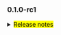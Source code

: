 <!--
 Licensed to the Apache Software Foundation (ASF) under one or more
 contributor license agreements.  See the NOTICE file distributed with
 this work for additional information regarding copyright ownership.
 The ASF licenses this file to You under the Apache License, Version 2.0
 (the "License"); you may not use this file except in compliance with
 the License.  You may obtain a copy of the License at

     http://www.apache.org/licenses/LICENSE-2.0

 Unless required by applicable law or agreed to in writing, software
 distributed under the License is distributed on an "AS IS" BASIS,
 WITHOUT WARRANTIES OR CONDITIONS OF ANY KIND, either express or implied.
 See the License for the specific language governing permissions and
 limitations under the License.
 -->

### 0.1.0-rc1

<details>	
  <summary><mark>Release notes</mark></summary>

  ### Seata-go 0.1.0-rc1	

Seata-go 0.1.0-rc1 发布。

Seata-go 是一款开源的分布式事务解决方案，提供高性能和简单易用的分布式事务服务。

此版本更新如下：

### feature：

  - [[#1](https://github.com/seata/seata-go/commit/06b9969bb3fd24071adc271dc543c3eb684070c9)] 项目初始化，并且支持TCC本地模式
  - [[#2](https://github.com/seata/seata-go/commit/80913fa73e38fd3c159dcd28804344b9a87f718c)] 添加 github 工作流
  - [[#122](https://github.com/seata/seata-go/pull/122)] 添加二阶段提交和TCC dubbo调用
  - [[#127](https://github.com/seata/seata-go/pull/127)] 添加事务数据源代理

### bugfix：

  - [[#5](https://github.com/seata/seata-go/commit/48f1b6bf6c8890d649ceac3d048f61695dce2f7a)] 修复cli的问题
  - [[#15](https://github.com/seata/seata-go/commit/de615531e9d17af66067c54452ee5bce2d670008)] 修复提交分支事务的问题
  - [[#34](https://github.com/seata/seata-go/commit/846a3b336194f9d188f07bf6af65f617b0baf489)] 将bool改为struct{}
  - [[#130](https://github.com/seata/seata-go/pull/130)] 修复getty 自动关闭session的问题
  - [[#155](https://github.com/seata/seata-go/pull/155)] 修复分支事务回滚时返回值status的问题

### optimize：

  - [[#3](https://github.com/seata/seata-go/commit/65c2e1ed676a2306eb10f7d43e3bf5b37271ee3e)] 调整项目结构
  - [[#18](https://github.com/seata/seata-go/commit/de615531e9d17af66067c54452ee5bce2d670008)] 移除 goetty 包依赖
  - [[#19](https://github.com/seata/seata-go/commit/de615531e9d17af66067c54452ee5bce2d670008)] 重构 codec 的代码
  - [[#125](https://github.com/seata/seata-go/pull/125)] 重名 rm api 的接口
  - [[#165](https://github.com/seata/seata-go/pull/165)] 完善 github 工作流

### test:

  - [[#9f4d8](https://github.com/seata/seata-go/commit/9f4d8cc0b6f1e26860cded5ab05b504ad6a6d6ff)] 添加codec的单测

### doc:

- [[#0](https://github.com/seata/seata-go/commit/fcda132629032321a7cc733a7a2ed02e05c2151b)] hello world
- [[#146](https://github.com/seata/seata-go/pull/146)] 添加 license 文件
- [[#153](https://github.com/seata/seata-go/pull/153)] 添加 readme 、contributing 和 pr template 文件
- [[#167](https://github.com/seata/seata-go/pull/167)] 完善 reamdme 文件格式

### contributors:

非常感谢以下 contributors 的代码贡献。若有无意遗漏，请报告。

- [AlexStocks](https://github.com/AlexStocks)
- [luky116](https://github.com/luky116)
- [106umao](https://github.com/106umao)
- [liiibpm](https://github.com/liiibpm)
- [cgDeepLearn](https://github.com/cgDeepLearn)
- [Penglq](https://github.com/Penglq)

同时，我们收到了社区反馈的很多有价值的issue和建议，非常感谢大家。

</detail>